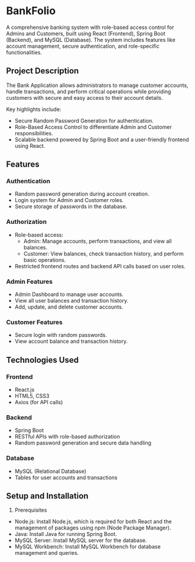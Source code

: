 # BankFolio
A comprehensive banking system with role-based access control for Admins and Customers, built using React (Frontend), Spring Boot (Backend), and MySQL (Database). The system includes features like account management, secure authentication, and role-specific functionalities.

## Project Description
The Bank Application allows administrators to manage customer accounts, handle transactions, and perform critical operations while providing customers with secure and easy access to their account details.

Key highlights include:
- Secure Random Password Generation for authentication.
- Role-Based Access Control to differentiate Admin and Customer responsibilities.
- Scalable backend powered by Spring Boot and a user-friendly frontend using React.

## Features
### Authentication
- Random password generation during account creation.
- Login system for Admin and Customer roles.
- Secure storage of passwords in the database.

### Authorization
- Role-based access:
  - Admin: Manage accounts, perform transactions, and view all balances.
  - Customer: View balances, check transaction history, and perform basic operations.
- Restricted frontend routes and backend API calls based on user roles.
### Admin Features
- Admin Dashboard to manage user accounts.
- View all user balances and transaction history.
- Add, update, and delete customer accounts.
### Customer Features
- Secure login with random passwords.
- View account balance and transaction history.

## Technologies Used
### Frontend
- React.js
- HTML5, CSS3
- Axios (for API calls)
### Backend
- Spring Boot
- RESTful APIs with role-based authorization
- Random password generation and secure data handling
### Database
- MySQL (Relational Database)
- Tables for user accounts and transactions

## Setup and Installation
1. Prerequisites
- Node.js: Install Node.js, which is required for both React and the management of packages using npm (Node Package Manager).
- Java: Install Java for running Spring Boot.
- MySQL Server: Install MySQL server for the database.
- MySQL Workbench: Install MySQL Workbench for database management and queries.



